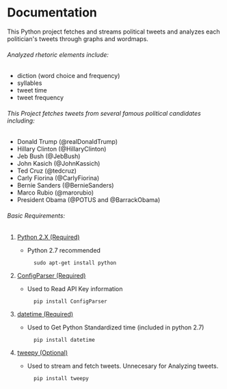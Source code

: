 # Documentation

This Python project fetches and streams political tweets and analyzes each politician's tweets through graphs and wordmaps.

###### Analyzed rhetoric elements include:
 * diction (word choice and frequency)
 * syllables
 * tweet time
 * tweet frequency

###### This Project fetches tweets from several famous political candidates including:
* Donald Trump (@realDonaldTrump)
* Hillary Clinton (@HillaryClinton)
* Jeb Bush (@JebBush)
* John Kasich (@JohnKassich)
* Ted Cruz (@tedcruz)
* Carly Fiorina (@CarlyFiorina)
* Bernie Sanders (@BernieSanders)
* Marco Rubio (@marorubio)
* President Obama (@POTUS and @BarrackObama)

###### Basic Requirements:
1. [Python 2.X (Required)](https://www.python.org/downloads/)
	* Python 2.7 recommended

			sudo apt-get install python
2. [ConfigParser (Required)](https://pypi.python.org/pypi/configparser)
	* Used to Read API Key information

        	pip install ConfigParser
3. [datetime (Required)](https://pypi.python.org/pypi/DateTime)
	* Used to Get Python Standardized time (included in python 2.7)

        	pip install datetime
4. [tweepy (Optional)](http://docs.tweepy.org/en/v3.5.0/install.html)
    * Used to stream and fetch tweets. Unnecesary for Analyzing tweets.

            pip install tweepy


